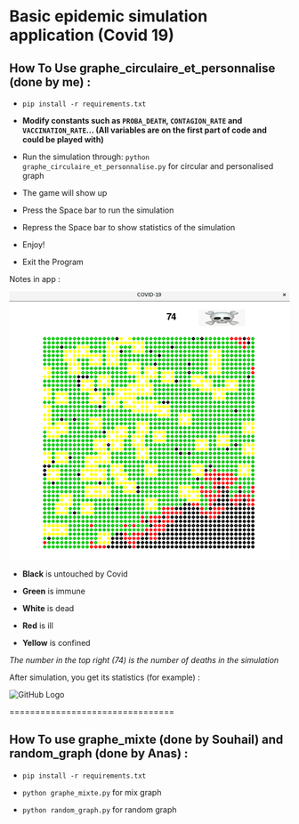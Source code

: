 Basic epidemic simulation application (Covid 19)
================================

How To Use graphe_circulaire_et_personnalise (done by me) :
---------------
- `pip install -r requirements.txt`

- **Modify constants such as `PROBA_DEATH`, `CONTAGION_RATE` and `VACCINATION_RATE`... (All variables are on the first part of code and could be played with)**

- Run the simulation through:
`python graphe_circulaire_et_personnalise.py` for circular and personalised graph 

- The game will show up

- Press the Space bar to run the simulation

- Repress the Space bar to show statistics of the simulation

- Enjoy!

- Exit the Program

Notes in app :

![GitHub Logo](DATA/case1.png)

- **Black** is untouched by Covid

- **Green** is immune

- **White** is dead

- **Red** is ill

- **Yellow** is confined

*The number in the top right (74) is the number of deaths in the simulation*

After simulation, you get its statistics (for example) :

![GitHub Logo](DATA/cas3.png)

================================

How To use graphe_mixte (done by Souhail) and random_graph (done by Anas) :
---------------
- `pip install -r requirements.txt`

- `python graphe_mixte.py` for mix graph 

- `python random_graph.py` for random graph 
